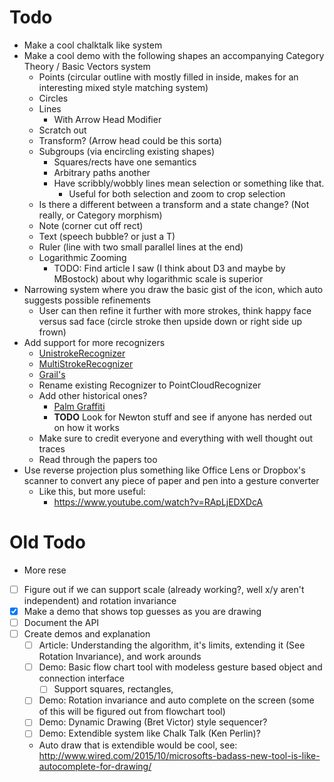 # Todo
  - Make a cool chalktalk like system
  - Make a cool demo with the following shapes an accompanying Category Theory / Basic Vectors system
    - Points (circular outline with mostly filled in inside, makes for an interesting mixed style matching system)
    - Circles
    - Lines
      - With Arrow Head Modifier
    - Scratch out
    - Transform? (Arrow head could be this sorta)
    - Subgroups (via encircling existing shapes)
      - Squares/rects have one semantics
      - Arbitrary paths another
      - Have scribbly/wobbly lines mean selection or something like that.
        - Useful for both selection and zoom to crop selection
    - Is there a different between a transform and a state change? (Not really, or Category morphism)
    - Note (corner cut off rect)
    - Text (speech bubble? or just a T)
    - Ruler (line with two small parallel lines at the end)
    - Logarithmic Zooming
      - TODO: Find article I saw (I think about D3 and maybe by MBostock) about why logarithmic scale is superior
  - Narrowing system where you draw the basic gist of the icon, which auto suggests possible refinements
    - User can then refine it further with more strokes, think happy face versus sad face (circle stroke then upside down or right side up frown)
  - Add support for more recognizers
    - [UnistrokeRecognizer](http://depts.washington.edu/aimgroup/proj/dollar/)
    - [MultiStrokeRecognizer](http://depts.washington.edu/aimgroup/proj/dollar/ndollar.html)
    - [Grail's](https://jackschaedler.github.io/handwriting-recognition/)
    - Rename existing Recognizer to PointCloudRecognizer
    - Add other historical ones?
      - [Palm Graffiti](https://en.wikipedia.org/wiki/Graffiti_(Palm_OS))
      - **TODO** Look for Newton stuff and see if anyone has nerded out on how it works
    - Make sure to credit everyone and everything with well thought out traces
    - Read through the papers too
   - Use reverse projection plus something like Office Lens or Dropbox's scanner to convert any piece of paper and pen into a gesture converter
     - Like this, but more useful:
       - https://www.youtube.com/watch?v=RApLjEDXDcA



# Old Todo
  - More rese
  - [ ] Figure out if we can support scale (already working?, well x/y aren't independent) and rotation invariance
  - [x] Make a demo that shows top guesses as you are drawing
  - [ ] Document the API
  - [ ] Create demos and explanation
    - [ ] Article: Understanding the algorithm, it's limits, extending it (See Rotation Invariance), and work arounds
    - [ ] Demo: Basic flow chart tool with modeless gesture based object and connection interface
      - [ ] Support squares, rectangles,
    - [ ] Demo: Rotation invariance and auto complete on the screen (some of this will be figured out from flowchart tool)
    - [ ] Demo: Dynamic Drawing (Bret Victor) style sequencer?
    - [ ] Demo: Extendible system like Chalk Talk (Ken Perlin)?
    - Auto draw that is extendible would be cool, see: http://www.wired.com/2015/10/microsofts-badass-new-tool-is-like-autocomplete-for-drawing/
